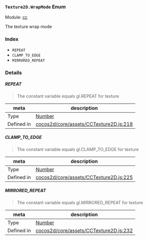 ### `Texture2D.WrapMode` Enum



Module: [cc](../modules/cc.md)


The texture wrap mode


### Index
  - `REPEAT`
  - `CLAMP_TO_EDGE`
  - `MIRRORED_REPEAT`

### Details


##### REPEAT

> The constant variable equals gl.REPEAT for texture

| meta | description |
|------|-------------|
| Type | <a href="https://developer.mozilla.org/en/JavaScript/Reference/Global_Objects/Number" class="crosslink external" target="_blank">Number</a> |
| Defined in | [cocos2d/core/assets/CCTexture2D.js:218](https://github.com/cocos-creator/engine/blob/efe6330ab64803299d3b7fecde039ffed2d9e696/cocos2d/core/assets/CCTexture2D.js#L218) |



##### CLAMP_TO_EDGE

> The constant variable equals gl.CLAMP_TO_EDGE for texture

| meta | description |
|------|-------------|
| Type | <a href="https://developer.mozilla.org/en/JavaScript/Reference/Global_Objects/Number" class="crosslink external" target="_blank">Number</a> |
| Defined in | [cocos2d/core/assets/CCTexture2D.js:225](https://github.com/cocos-creator/engine/blob/efe6330ab64803299d3b7fecde039ffed2d9e696/cocos2d/core/assets/CCTexture2D.js#L225) |



##### MIRRORED_REPEAT

> The constant variable equals gl.MIRRORED_REPEAT for texture

| meta | description |
|------|-------------|
| Type | <a href="https://developer.mozilla.org/en/JavaScript/Reference/Global_Objects/Number" class="crosslink external" target="_blank">Number</a> |
| Defined in | [cocos2d/core/assets/CCTexture2D.js:232](https://github.com/cocos-creator/engine/blob/efe6330ab64803299d3b7fecde039ffed2d9e696/cocos2d/core/assets/CCTexture2D.js#L232) |


